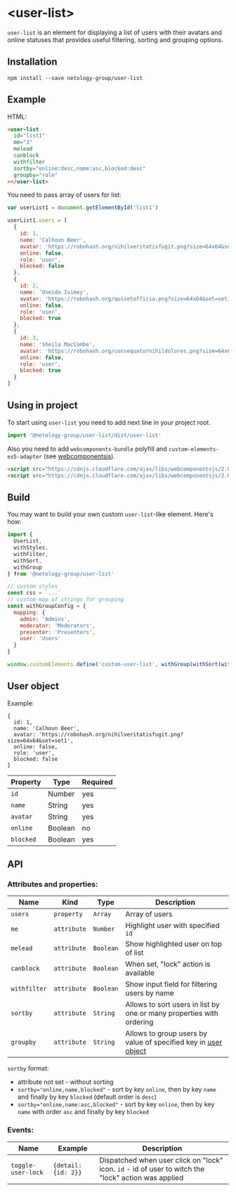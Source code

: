 # &lt;user-list&gt;

`user-list` is an element for displaying a list of users with their avatars and online statuses that provides useful filtering, sorting and grouping options.

## Installation

```
npm install --save netology-group/user-list
```

## Example

HTML:
```html
<user-list
  id="list1"
  me="3"
  melead
  canblock
  withfilter
  sortby="online:desc,name:asc,blocked:desc"
  groupby="role"
></user-list>
```

You need to pass array of users for list:
 
```js
var userList1 = document.getElementById('list1')

userList1.users = [
  {
    id: 1,
    name: 'Calhoun Beer',
    avatar: 'https://robohash.org/nihilveritatisfugit.png?size=64x64&set=set1',
    online: false,
    role: 'user',
    blocked: false
  },
  {
    id: 2,
    name: 'Oneida Ivimey',
    avatar: 'https://robohash.org/quisetofficia.png?size=64x64&set=set1',
    online: false,
    role: 'user',
    blocked: true
  },
  {
    id: 3,
    name: 'Sheila MacCombe',
    avatar: 'https://robohash.org/consequaturnihildolores.png?size=64x64&set=set1',
    online: false,
    role: 'user',
    blocked: true
  }
]
```

## Using in project

To start using `user-list` you need to add next line in your project root.

```js
import '@netology-group/user-list/dist/user-list'
```

Also you need to add `webcomponents-bundle` polyfill and `custom-elements-es5-adapter` (see [webcomponentsjs](https://github.com/webcomponents/webcomponentsjs)).

```html
<script src="https://cdnjs.cloudflare.com/ajax/libs/webcomponentsjs/2.0.2/webcomponents-bundle.js"></script>
<script src="https://cdnjs.cloudflare.com/ajax/libs/webcomponentsjs/2.0.2/custom-elements-es5-adapter.js"></script>
```

## Build

You may want to build your own custom `user-list`-like element. Here's how:

```js
import {
  UserList,
  withStyles,
  withFilter,
  withSort,
  withGroup
} from '@netology-group/user-list'

// custom styles
const css = `...`
// custom map of strings for grouping
const withGroupConfig = {
  mapping: {
    admin: 'Admins',
    moderator: 'Moderators',
    presenter: 'Presenters',
    user: 'Users'
  }
}

window.customElements.define('custom-user-list', withGroup(withSort(withFilter(withStyles(UserList, css))), withGroupConfig))
```

## User object

Example:

```
{
  id: 1,
  name: 'Calhoun Beer',
  avatar: 'https://robohash.org/nihilveritatisfugit.png?size=64x64&set=set1',
  online: false,
  role: 'user',
  blocked: false
}
```

| Property | Type | Required |
| --- | --- | --- |
| `id` | Number | yes |
| `name` | String | yes |
| `avatar` | String | yes |
| `online` | Boolean | no |
| `blocked` | Boolean | yes |


## API

### Attributes and properties:

| Name | Kind | Type | Description |
| --- | --- | --- | --- |
| `users` | `property` | `Array` | Array of users |
| `me` | `attribute` | `Number` | Highlight user with specified `id` |
| `melead` | `attribute` | `Boolean` | Show highlighted user on top of list |
| `canblock` | `attribute` | `Boolean` | When set, "lock" action is available |
| `withfilter` | `attribute` | `Boolean` | Show input field for filtering users by name |
| `sortby` | `attribute` | `String` | Allows to sort users in list by one or many properties with ordering |
| `groupby` | `attribute` | `String` | Allows to group users by value of specified key in [user object](#user-object) |

`sortby` format:
- attribute not set - without sorting
- `sortby="online,name,blocked"` - sort by key `online`, then by key `name` and finally by key `blocked` (default order is `desc`)
- `sortby="online,name:asc,blocked"` - sort by key `online`, then by key `name` with order `asc` and finally by key `blocked`

### Events:

| Name | Example | Description |
| --- | --- | --- |
| `toggle-user-lock` | `{detail: {id: 2}}` | Dispatched when user click on "lock" icon. `id` - id of user to witch the "lock" action was applied |
